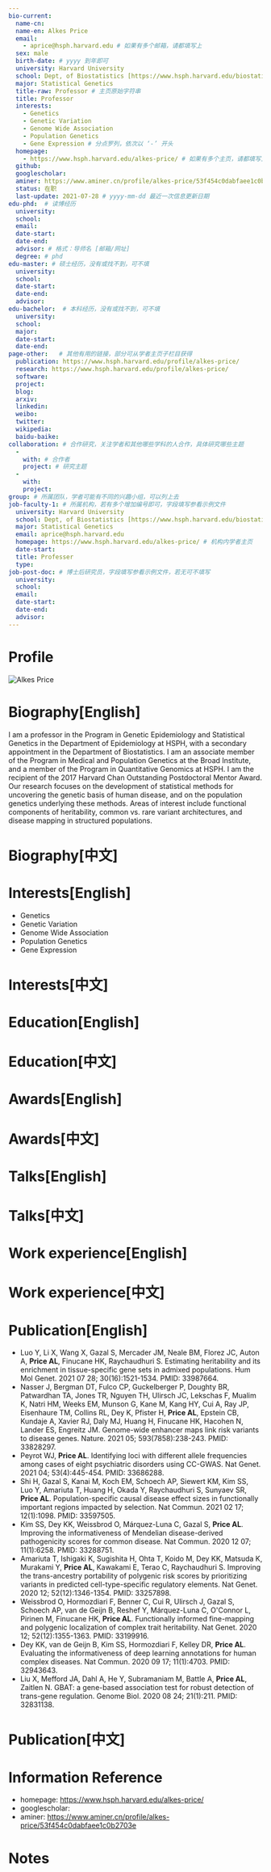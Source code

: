 ```yaml
---
bio-current:
  name-cn: 
  name-en: Alkes Price
  email: 
    - aprice@hsph.harvard.edu # 如果有多个邮箱，请都填写上
  sex: male
  birth-date: # yyyy 到年即可
  university: Harvard University 
  school: Dept, of Biostatistics [https://www.hsph.harvard.edu/biostatistics] # 格式：学院名称[学院官网链接]
  major: Statistical Genetics 
  title-raw: Professor # 主页原始字符串
  title: Professor
  interests: 
    - Genetics 
    - Genetic Variation 
    - Genome Wide Association 
    - Population Genetics
    - Gene Expression # 分点罗列，依次以 ‘-’ 开头
  homepage: 
    - https://www.hsph.harvard.edu/alkes-price/ # 如果有多个主页，请都填写上
  github: 
  googlescholar:  
  aminer: https://www.aminer.cn/profile/alkes-price/53f454c0dabfaee1c0b2703e # 从这里查找 https://www.aminer.org/search/person
  status: 在职
  last-update: 2021-07-28 # yyyy-mm-dd 最近一次信息更新日期
edu-phd:  # 读博经历
  university: 
  school: 
  email: 
  date-start: 
  date-end: 
  advisor: # 格式：导师名 [邮箱/网址]
  degree: # phd
edu-master: # 硕士经历，没有或找不到，可不填
  university: 
  school: 
  date-start: 
  date-end: 
  advisor:
edu-bachelor:  # 本科经历，没有或找不到，可不填
  university: 
  school: 
  major: 
  date-start: 
  date-end: 
page-other:   # 其他有用的链接，部分可从学者主页子栏目获得
  publication: https://www.hsph.harvard.edu/profile/alkes-price/
  research: https://www.hsph.harvard.edu/profile/alkes-price/
  software: 
  project: 
  blog: 
  arxiv: 
  linkedin: 
  weibo:
  twitter:
  wikipedia:
  baidu-baike:
collaboration: # 合作研究，关注学者和其他哪些学科的人合作，具体研究哪些主题
  - 
    with: # 合作者
    project: # 研究主题
  - 
    with: 
    project: 
group: # 所属团队，学者可能有不同的兴趣小组，可以列上去
job-faculty-1: # 所属机构，若有多个增加编号即可，字段填写参看示例文件
  university: Harvard University 
  school: Dept, of Biostatistics [https://www.hsph.harvard.edu/biostatistics] # 格式：学院名称[学院官网链接]
  major: Statistical Genetics
  email: aprice@hsph.harvard.edu
  homepage: https://www.hsph.harvard.edu/alkes-price/ # 机构内学者主页
  date-start: 
  title: Professer
  type: 
job-post-doc: # 博士后研究员，字段填写参看示例文件，若无可不填写
  university: 
  school: 
  email: 
  date-start: 
  date-end: 
  advisor: 
---
```


# Profile

![Alkes Price](https://connects.catalyst.harvard.edu/Profiles/profile/Modules/CustomViewPersonGeneralInfo/PhotoHandler.ashx?NodeID=1247272)

# Biography[English]

I am a professor in the Program in Genetic Epidemiology and Statistical Genetics in the Department of Epidemiology at HSPH, with a secondary appointment in the Department of Biostatistics. I am an associate member of the Program in Medical and Population Genetics at the Broad Institute, and a member of the Program in Quantitative Genomics at HSPH. I am the recipient of the 2017 Harvard Chan Outstanding Postdoctoral Mentor Award. Our research focuses on the development of statistical methods for uncovering the genetic basis of human disease, and on the population genetics underlying these methods. Areas of interest include functional components of heritability, common vs. rare variant architectures, and disease mapping in structured populations.

# Biography[中文]

# Interests[English]

* Genetics 
* Genetic Variation 
* Genome Wide Association 
* Population Genetics
* Gene Expression

# Interests[中文]

# Education[English]

# Education[中文]

# Awards[English]

# Awards[中文]

# Talks[English]

# Talks[中文]

# Work experience[English]

# Work experience[中文]

# Publication[English]

- Luo Y, Li X, Wang X, Gazal S, Mercader JM, Neale BM, Florez JC, Auton A, **Price AL**, Finucane HK, Raychaudhuri S. Estimating heritability and its enrichment in tissue-specific gene sets in admixed populations. Hum Mol Genet. 2021 07 28; 30(16):1521-1534. PMID: 33987664.
- Nasser J, Bergman DT, Fulco CP, Guckelberger P, Doughty BR, Patwardhan TA, Jones TR, Nguyen TH, Ulirsch JC, Lekschas F, Mualim K, Natri HM, Weeks EM, Munson G, Kane M, Kang HY, Cui A, Ray JP, Eisenhaure TM, Collins RL, Dey K, Pfister H, **Price AL**, Epstein CB, Kundaje A, Xavier RJ, Daly MJ, Huang H, Finucane HK, Hacohen N, Lander ES, Engreitz JM. Genome-wide enhancer maps link risk variants to disease genes. Nature. 2021 05; 593(7858):238-243. PMID: 33828297.
- Peyrot WJ, **Price AL**. Identifying loci with different allele frequencies among cases of eight psychiatric disorders using CC-GWAS. Nat Genet. 2021 04; 53(4):445-454. PMID: 33686288.
- Shi H, Gazal S, Kanai M, Koch EM, Schoech AP, Siewert KM, Kim SS, Luo Y, Amariuta T, Huang H, Okada Y, Raychaudhuri S, Sunyaev SR, **Price AL**. Population-specific causal disease effect sizes in functionally important regions impacted by selection. Nat Commun. 2021 02 17; 12(1):1098. PMID: 33597505.
- Kim SS, Dey KK, Weissbrod O, Márquez-Luna C, Gazal S, **Price AL**. Improving the informativeness of Mendelian disease-derived pathogenicity scores for common disease. Nat Commun. 2020 12 07; 11(1):6258. PMID: 33288751.
- Amariuta T, Ishigaki K, Sugishita H, Ohta T, Koido M, Dey KK, Matsuda K, Murakami Y, **Price AL**, Kawakami E, Terao C, Raychaudhuri S. Improving the trans-ancestry portability of polygenic risk scores by prioritizing variants in predicted cell-type-specific regulatory elements. Nat Genet. 2020 12; 52(12):1346-1354. PMID: 33257898.
- Weissbrod O, Hormozdiari F, Benner C, Cui R, Ulirsch J, Gazal S, Schoech AP, van de Geijn B, Reshef Y, Márquez-Luna C, O'Connor L, Pirinen M, Finucane HK, **Price AL**. Functionally informed fine-mapping and polygenic localization of complex trait heritability. Nat Genet. 2020 12; 52(12):1355-1363. PMID: 33199916.
- Dey KK, van de Geijn B, Kim SS, Hormozdiari F, Kelley DR, **Price AL**. Evaluating the informativeness of deep learning annotations for human complex diseases. Nat Commun. 2020 09 17; 11(1):4703. PMID: 32943643.
- Liu X, Mefford JA, Dahl A, He Y, Subramaniam M, Battle A, **Price AL**, Zaitlen N. GBAT: a gene-based association test for robust detection of trans-gene regulation. Genome Biol. 2020 08 24; 21(1):211. PMID: 32831138.

# Publication[中文]

# Information Reference

-  homepage: https://www.hsph.harvard.edu/alkes-price/
-  googlescholar: 
-  aminer: https://www.aminer.cn/profile/alkes-price/53f454c0dabfaee1c0b2703e

# Notes